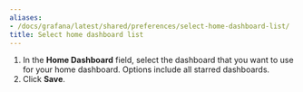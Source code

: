 ```yaml
---
aliases:
- /docs/grafana/latest/shared/preferences/select-home-dashboard-list/
title: Select home dashboard list
---
```


1. In the **Home Dashboard** field, select the dashboard that you want to use for your home dashboard. Options include all starred dashboards.
1. Click **Save**.
